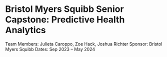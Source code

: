 # Bristol Myers Squibb Senior Capstone: Predictive Health Analytics


Team Members: Julieta Caroppo, Zoe Hack, Joshua Richter
Sponsor: Bristol Myers Squibb
Dates: Sep 2023 – May 2024

